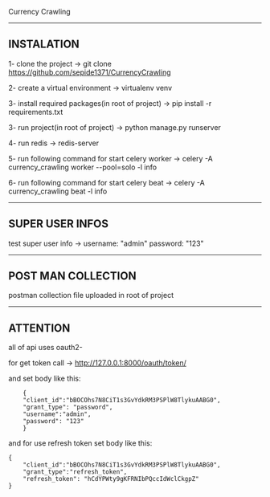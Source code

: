 Currency Crawling

--------------------
**INSTALATION**
--------------------

1- clone the project -> 
git clone https://github.com/sepide1371/CurrencyCrawling

2- create a virtual environment -> 
virtualenv venv

3- install required packages(in root of project) -> 
pip install -r requirements.txt

3- run project(in root of project) -> 
python manage.py runserver

4- run redis -> redis-server

5- run following command for start celery worker -> celery -A currency_crawling worker --pool=solo -l info

6- run following command for start celery beat -> celery -A currency_crawling beat -l info


--------------------
**SUPER USER INFOS**
--------------------
test super user info -> 
username: "admin"
password: "123"


--------------------
**POST MAN COLLECTION**
--------------------
postman collection file uploaded in root of project

--------------------
**ATTENTION**
--------------------
all of api uses oauth2-

for get token call -> http://127.0.0.1:8000/oauth/token/

and set body like this:
```
    {
    "client_id":"bBOCOhs7N8CiT1s3GvYdkRM3PSPlW8TlykuAABG0",
    "grant_type": "password",
    "username":"admin",
    "password": "123"
    }
```

and for use refresh token set body like this:
```
{
    "client_id":"bBOCOhs7N8CiT1s3GvYdkRM3PSPlW8TlykuAABG0",
    "grant_type":"refresh_token",
    "refresh_token": "hCdYPWty9gKFRNIbPQccIdWclCkgpZ"
}
```